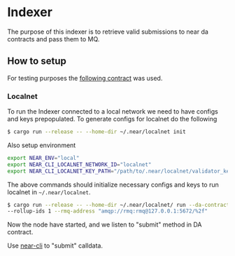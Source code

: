 # Indexer
The purpose of this indexer is to retrieve valid submissions to near da contracts and pass them to MQ. 

## How to setup

For testing purposes the [following contract](https://github.com/near/rollup-data-availability/tree/main/contracts/blob-store) was used. 

### Localnet

To run the Indexer connected to a local network we need to have configs and keys prepopulated. To generate configs for localnet do the following

```bash
$ cargo run --release -- --home-dir ~/.near/localnet init
```

Also setup environment
```bash
export NEAR_ENV="local"
export NEAR_CLI_LOCALNET_NETWORK_ID="localnet"
export NEAR_CLI_LOCALNET_KEY_PATH="/path/to/.near/localnet/validator_key.json"
```

The above commands should initialize necessary configs and keys to run localnet in `~/.near/localnet`.

```bash
$ cargo run --release -- --home-dir ~/.near/localnet/ run --da-contract-ids "your.da1.near" \ 
--rollup-ids 1 --rmq-address "amqp://rmq:rmq@127.0.0.1:5672/%2f"
```

Now the node have started, and we listen to "submit" method in DA contract.

Use [near-cli](https://github.com/near/near-shell) to "submit" calldata. 